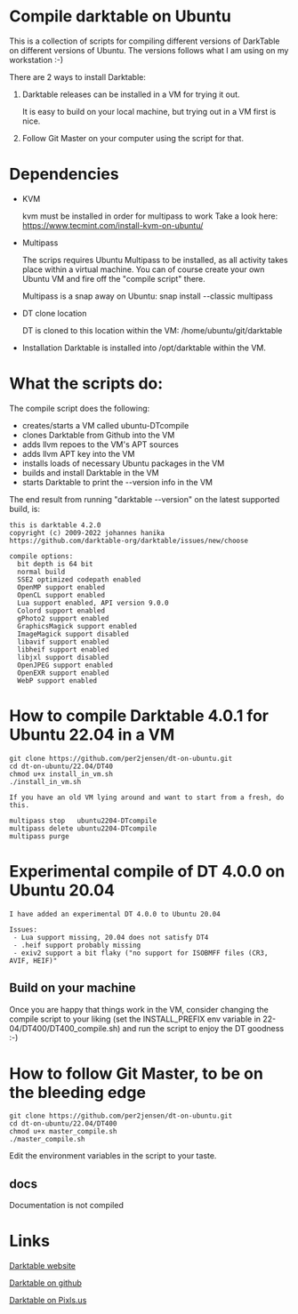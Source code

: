 # Compile darktable on Ubuntu
This is a collection of scripts for compiling different versions of DarkTable 
on different versions of Ubuntu. The versions follows what I am using on my 
workstation :-)

There are 2 ways to install Darktable:
  1. Darktable releases can be installed in a VM for trying it out.

        It is easy to build on your local machine, but trying out in a VM first is nice.
  
  2. Follow Git Master on your computer using the script for that.


# Dependencies
* KVM 

    kvm must be installed in order for multipass to work
    Take a look here: https://www.tecmint.com/install-kvm-on-ubuntu/

* Multipass
    
    The scrips requires Ubuntu Multipass to be installed, as all activity
    takes place within a virtual machine. You can of course create your own 
    Ubuntu VM and fire off the "compile script" there.

    Multipass is a snap away on Ubuntu: 
        snap install --classic multipass

* DT clone location

    DT is cloned to this location within the VM: /home/ubuntu/git/darktable

* Installation
    Darktable is installed into /opt/darktable within the VM.
      


# What the scripts do:
The compile script does the following:

*    creates/starts a VM called ubuntu<version>-DTcompile
*    clones Darktable from Github into the VM
*    adds llvm repoes to the VM's APT sources
*    adds llvm APT key into the VM
*    installs loads of necessary Ubuntu packages in the VM
*    builds and install Darktable in the VM
*    starts Darktable to print the --version info in the VM

The end result from running "darktable --version" on the latest supported build, is:
````
this is darktable 4.2.0
copyright (c) 2009-2022 johannes hanika
https://github.com/darktable-org/darktable/issues/new/choose

compile options:
  bit depth is 64 bit
  normal build
  SSE2 optimized codepath enabled
  OpenMP support enabled
  OpenCL support enabled
  Lua support enabled, API version 9.0.0
  Colord support enabled
  gPhoto2 support enabled
  GraphicsMagick support enabled
  ImageMagick support disabled
  libavif support enabled
  libheif support enabled
  libjxl support disabled
  OpenJPEG support enabled
  OpenEXR support enabled
  WebP support enabled
````

# How to compile Darktable 4.0.1 for Ubuntu 22.04 in a VM
    git clone https://github.com/per2jensen/dt-on-ubuntu.git
    cd dt-on-ubuntu/22.04/DT40
    chmod u+x install_in_vm.sh
    ./install_in_vm.sh

    If you have an old VM lying around and want to start from a fresh, do this.

    multipass stop   ubuntu2204-DTcompile
    multipass delete ubuntu2204-DTcompile
    multipass purge 


# Experimental compile of DT 4.0.0 on Ubuntu 20.04
    I have added an experimental DT 4.0.0 to Ubuntu 20.04

    Issues:
     - Lua support missing, 20.04 does not satisfy DT4
     - .heif support probably missing
     - exiv2 support a bit flaky ("no support for ISOBMFF files (CR3, AVIF, HEIF)"



## Build on your machine
Once you are happy that things work in the VM, consider changing
the compile script to your liking (set the INSTALL_PREFIX env variable in 22-04/DT400/DT400_compile.sh)
and run the script to enjoy the DT goodness :-)



# How to follow Git Master, to be on the bleeding edge
    git clone https://github.com/per2jensen/dt-on-ubuntu.git
    cd dt-on-ubuntu/22.04/DT400
    chmod u+x master_compile.sh
    ./master_compile.sh

Edit the environment variables in the script to your taste.


## docs
Documentation is not compiled
  
# Links
  [Darktable website](https://www.darktable.org/)
  
  [Darktable on github](https://github.com/darktable-org/darktable)
  
  [Darktable on Pixls.us](https://discuss.pixls.us/c/software/darktable/19)
